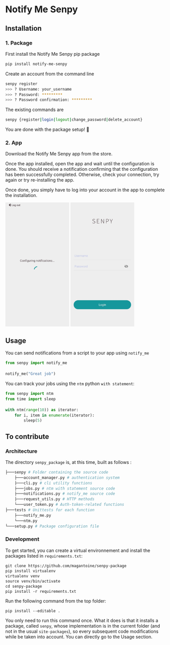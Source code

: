 # Notify Me Senpy

## Installation
### 1. Package
First install the Notify Me Senpy pip package
```bash
pip install notify-me-senpy
```

Create an account from the command line
```bash
senpy register
>>> ? Username: your_username
>>> ? Password: *********
>>> ? Password confirmation: *********
```

The existing commands are
```bash
senpy {register|login|logout|change_password|delete_account}
```
You are done with the package setup! 🎉

### 2. App

Download the Notify Me Senpy app from the store.

Once the app installed, open the app and wait until the configuration is done. You should receive a notification confirming that the configuration has been successfully completed. Otherwise, check your connection, try again or try re-installing the app.

Once done, you simply have to log into your account in the app to complete the installation.
<p float="center">
<img src="./assets/configuration.jpeg" alt="login screen" width="200"/>
<img src="./assets/login.jpeg" alt="login screen" width="200"/>
</p>

## Usage

You can send notifications from a script to your app using `notify_me`
```python
from senpy import notify_me

notify_me("Great job")
```

You can track your jobs using the `ntm` python `with statement`:

```python
from senpy import ntm
from time import sleep 

with ntm(range(10)) as iterator:
    for i, item in enumerate(iterator):
        sleep(5)
``` 


## To contribute

### Architecture 

The directory ```senpy_package``` is, at this time, built as follows :
```bash
├───senpy # Folder containing the source code
    ├───account_manager.py # authentication system
    ├───cli.py # cli utility functions
    ├───jobs.py # ntm with statement source code
    ├───notifications.py # notify_me source code
    ├───request_utils.py # HTTP methods
    └───user_token.py # Auth-token-related functions
├───tests # Unittests for each function
    ├───notify_me.py 
    └───ntm.py
└───setup.py # Package configuration file
```


### Development

To get started, you can create a virtual environnement and install the packages listed in `requirements.txt`:
```
git clone https://github.com/magantoine/senpy-package
pip install virtualenv
virtualenv venv
source venv/bin/activate
cd senpy-package
pip install -r requirements.txt
```

Run the following command from the top folder:
```
pip install --editable .
```
You only need to run this command once. What it does is that it installs a package, called `senpy`, whose implementation is in the current folder (and not in the usual `site-packages`), so every subsequent code modifications while be taken into account.
You can directly go to the Usage section.











